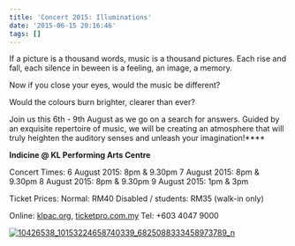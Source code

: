 ```yaml
---
title: 'Concert 2015: Illuminations'
date: '2015-06-15 20:16:46'
tags: []
---
```


If a picture is a thousand words, music is a thousand pictures. Each rise and fall, each silence in beween is a feeling, an image, a memory.

Now if you close your eyes, would the music be different?

Would the colours burn brighter, clearer than ever?

Join us this 6th - 9th August as we go on a search for answers. Guided by an exquisite repertoire of music, we will be creating an atmosphere that will truly heighten the auditory senses and unleash your imagination!****



**Indicine @ KL Performing Arts Centre**



Concert Times:
6 August 2015: 8pm & 9.30pm
7 August 2015: 8pm & 9.30pm
8 August 2015: 8pm & 9.30pm
9 August 2015: 1pm & 3pm


Ticket Prices:
Normal: RM40
Disabled / students: RM35 (walk-in only)

Online: 
[klpac.org](http://www.klpac.org/?p=14829), 
[ticketpro.com.my](http://www.ticketpro.com.my/jnp/concert/1636147-KLPAC-ILluminations.html)
Tel: +603 4047 9000


[![10426538_10153224658740339_6825088333458973789_n](http://www.youngklsingers.com/wp-content/uploads/2015/07/10426538_10153224658740339_6825088333458973789_n.jpg)](http://www.youngklsingers.com/wp-content/uploads/2015/07/10426538_10153224658740339_6825088333458973789_n.jpg)
